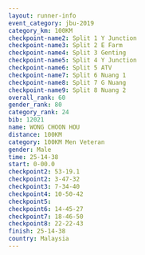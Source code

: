 ```yaml
---
layout: runner-info 
event_category: jbu-2019 
category_km: 100KM 
checkpoint-name2: Split 1 Y Junction  
checkpoint-name3: Split 2 E Farm  
checkpoint-name4: Split 3 Genting  
checkpoint-name5: Split 4 Y Junction 
checkpoint-name6: Split 5 ATV 
checkpoint-name7: Split 6 Nuang 1 
checkpoint-name8: Split 7 G Nuang 
checkpoint-name9: Split 8 Nuang 2 
overall_rank: 60
gender_rank: 80
category_rank: 24
bib: 12021
name: WONG CHOON HOU
distance: 100KM
category: 100KM Men Veteran
gender: Male
time: 25-14-38
start: 0-00.0
checkpoint2: 53-19.1
checkpoint2: 3-47-32
checkpoint3: 7-34-40
checkpoint4: 10-50-42
checkpoint5: 
checkpoint6: 14-45-27
checkpoint7: 18-46-50
checkpoint8: 22-22-43
finish: 25-14-38
country: Malaysia
---
```


